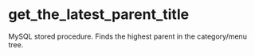 # get_the_latest_parent_title
MySQL stored procedure. Finds the highest parent in the category/menu tree.

